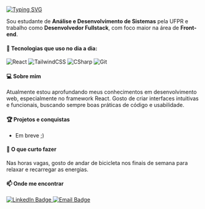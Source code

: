 

  [![Typing SVG](https://readme-typing-svg.demolab.com?font=Fira+Code&pause=1000&color=F742E6&width=600&lines=Alires+Rosa)](https://git.io/typing-svg)


Sou estudante de **Análise e Desenvolvimento de Sistemas** pela UFPR e trabalho como **Desenvolvedor Fullstack**, com foco maior na área de **Front-end**.

#### 🚀 Tecnologias que uso no dia a dia:
![React](https://img.shields.io/badge/-React-61DAFB?logo=react&logoColor=white&style=for-the-badge)
![TailwindCSS](https://img.shields.io/badge/-TailwindCSS-38B2AC?logo=tailwind-css&logoColor=white&style=for-the-badge)
![CSharp](https://img.shields.io/badge/-CSharp-239120?logo=csharp&logoColor=white&style=for-the-badge)
![Git](https://img.shields.io/badge/-Git-F05032?logo=git&logoColor=white&style=for-the-badge)

####  💻 Sobre mim
Atualmente estou aprofundando meus conhecimentos em desenvolvimento web, especialmente no framework React. Gosto de criar interfaces intuitivas e funcionais, buscando sempre boas práticas de código e usabilidade.

####  🏆 Projetos e conquistas
- Em breve ;)

####  🌱 O que curto fazer
Nas horas vagas, gosto de andar de bicicleta nos finais de semana para relaxar e recarregar as energias.

#### 📫 Onde me encontrar
<p>
  <a href="https://www.linkedin.com/in/alires-rosa" target="_blank">
    <img src="https://img.shields.io/badge/LinkedIn-0077B5?style=for-the-badge&logo=linkedin&logoColor=white" alt="LinkedIn Badge"/>
  </a>
  <a href="mailto:aliresrosaa@gmail.com">
    <img src="https://img.shields.io/badge/Email-D14836?style=for-the-badge&logo=gmail&logoColor=white" alt="Email Badge"/>
  </a>
</p>

